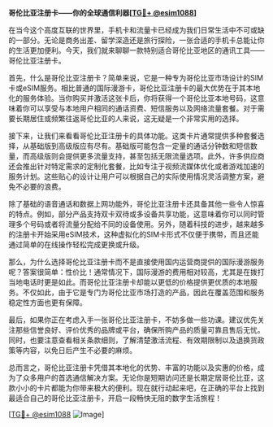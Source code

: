 **哥伦比亚注册卡——你的全球通信利器[[TG💪+ @esim1088](https://t.me/s/esim1088)]**

在当今这个高度互联的世界里，手机卡和流量卡已经成为我们日常生活中不可或缺的一部分。无论是商务出差、留学深造还是旅行探险，一张合适的手机卡总能让你的生活更加便利。今天，我们就来聊聊一款特别适合哥伦比亚地区的通讯工具——哥伦比亚注册卡。

首先，什么是哥伦比亚注册卡？简单来说，它是一种专为哥伦比亚市场设计的SIM卡或eSIM服务。相比普通的国际漫游卡，哥伦比亚注册卡的最大优势在于其本地化的服务体验。当你购买并激活这张卡后，你将获得一个哥伦比亚本地号码，这意味着你可以享受与本地用户相同的通话资费、短信服务以及网络流量套餐。对于需要长期居住或频繁往返哥伦比亚的人来说，这无疑是一个非常实用的选择。

接下来，让我们来看看哥伦比亚注册卡的具体功能。这类卡片通常提供多种套餐选择，从基础版到高级版应有尽有。基础版可能包含一定量的通话分钟数和短信数量，而高级版则会提供更多流量支持，甚至包括无限流量选项。此外，许多供应商还会推出针对特定需求的定制化套餐，比如专注于视频流媒体优化或者游戏加速的服务计划。这些贴心的设计让用户可以根据自己的实际使用情况灵活调整方案，避免不必要的浪费。

除了基础的语音通话和数据上网功能外，哥伦比亚注册卡还具备其他一些令人惊喜的特点。例如，部分产品支持双卡双待或多设备共享功能，这意味着你可以同时管理多个号码或者将流量分配给不同的设备使用。另外，随着科技的进步，越来越多的注册卡开始采用eSIM技术，这种虚拟化的SIM卡形式不仅便于携带，而且还能通过简单的在线操作轻松完成更换或升级。

那么，为什么选择哥伦比亚注册卡而不是直接使用国内运营商提供的国际漫游服务呢？答案很简单：性价比！通常情况下，国际漫游的费用相对较高，尤其是在拨打当地电话时更是如此。而哥伦比亚注册卡却能以更低的价格提供更优质的本地服务。不仅如此，由于它是专门为哥伦比亚市场打造的产品，因此在覆盖范围和服务稳定性方面也更有保障。

最后，如果你正在考虑入手一张哥伦比亚注册卡，不妨多做一些功课。建议优先关注那些信誉良好、评价优秀的品牌或平台，确保所购产品的质量可靠且售后无忧。同时，也要注意查看相关条款细则，了解清楚激活流程、有效期限制以及退换货政策等内容，以免日后产生不必要的麻烦。

总而言之，哥伦比亚注册卡凭借其本地化的优势、丰富的功能以及实惠的价格，成为了众多用户的首选通信解决方案。无论你是短期访问还是长期定居哥伦比亚，这款小小的卡片都能为你带来极大的便利。现在就行动起来吧，在正确的平台上找到最适合自己的哥伦比亚注册卡，开启一段畅快无阻的数字生活旅程！

[[TG💪+ @esim1088](https://t.me/s/esim1088) ![Image](https://i.postimg.cc/4NQfJmqS/Snipaste-2025-05-13-00-14-12.png)]